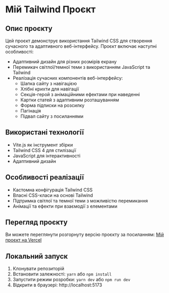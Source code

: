 # Мій Tailwind Проєкт

## Опис проєкту

Цей проєкт демонструє використання Tailwind CSS для створення сучасного та адаптивного веб-інтерфейсу. Проєкт включає наступні особливості:

- Адаптивний дизайн для різних розмірів екрану
- Перемикач світлої/темної теми з використанням JavaScript та Tailwind
- Реалізація сучасних компонентів веб-інтерфейсу:
  - Шапка сайту з навігацією
  - Хлібні крихти для навігації
  - Секція-герой з анімаційними ефектами при наведенні
  - Картки статей з адаптивним розташуванням
  - Форма підписки на розсилку
  - Пагінація
  - Підвал сайту з посиланнями

## Використані технології

- Vite.js як інструмент збірки
- Tailwind CSS 4 для стилізації
- JavaScript для інтерактивності
- Адаптивний дизайн

## Особливості реалізації

- Кастомна конфігурація Tailwind CSS
- Власні CSS-класи на основі Tailwind
- Підтримка світлої та темної теми з можливістю перемикання
- Анімації та ефекти при взаємодії з елементами

## Перегляд проєкту

Ви можете переглянути розгорнуту версію проєкту за посиланням: [Мій проєкт на Vercel](https://vercel.com/sign-in-with-githubs-projects/my-tailwind-project)

## Локальний запуск

1. Клонувати репозиторій
2. Встановити залежності: `yarn` або `npm install`
3. Запустити режим розробки: `yarn dev` або `npm run dev`
4. Відкрити в браузері: http://localhost:5173
